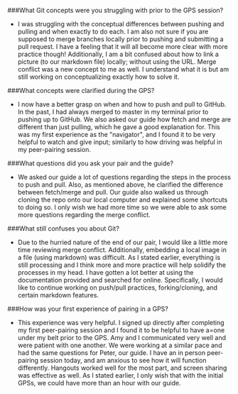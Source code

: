 ###What Git concepts were you struggling with prior to the GPS session?

* I was struggling with the conceptual differences between pushing and pulling and when exactly to do each. I am also not sure if you are supposed to merge branches locally prior to pushing and submitting a pull request. I have a feeling that it will all become more clear with more practice though! Additionally, I am a bit confused about how to link a picture (to our markdown file) locally; without using the URL. Merge conflict was a new concept to me as well. I understand what it is but am still working on conceptualizing exactly how to solve it.  

###What concepts were clarified during the GPS?

* I now have a better grasp on when and how to push and pull to GitHub.  In the past, I had always merged to master in my terminal prior to pushing up to GitHub.  We also asked our guide how fetch and merge are different than just pulling, which he gave a good explanation for.  This was my first experience as the "navigator", and I found it to be very helpful to watch and give input; similarly to how driving was helpful in my peer-pairing session.

###What questions did you ask your pair and the guide?

* We asked our guide a lot of questions regarding the steps in the process to push and pull.  Also, as mentioned above, he clarified the difference between fetch/merge and pull.  Our guide also walked us through cloning the repo onto our local computer and explained some shortcuts to doing so.  I only wish we had more time so we were able to ask some more questions regarding the merge conflict.

###What still confuses you about Git?

* Due to the hurried nature of the end of our pair, I would like a little more time reviewing merge conflict.  Additionally, embedding a local image in a file (using markdown) was difficult.  As I stated earlier, everything is still processing and I think more and more practice will help solidify the processes in my head.  I have gotten a lot better at using the documentation provided and searched for online.  Specifically, I would like to continue working on push/pull practices, forking/cloning, and certain markdown features.

###How was your first experience of pairing in a GPS?

* This experience was very helpful.  I signed up directly after completing my first peer-pairing session and I found it to be helpful to have a=one under my belt prior to the GPS.  Amy and I communicated very well and were patient with one another.  We were working at a similar pace and had the same questions for Peter, our guide.  I have an in person peer-pairing session today, and am anxious to see how it will function differently.  Hangouts worked well for the most part, and screen sharing was effective as well.  As I stated earlier, I only wish that with the initial GPSs, we could have more than an hour with our guide.  